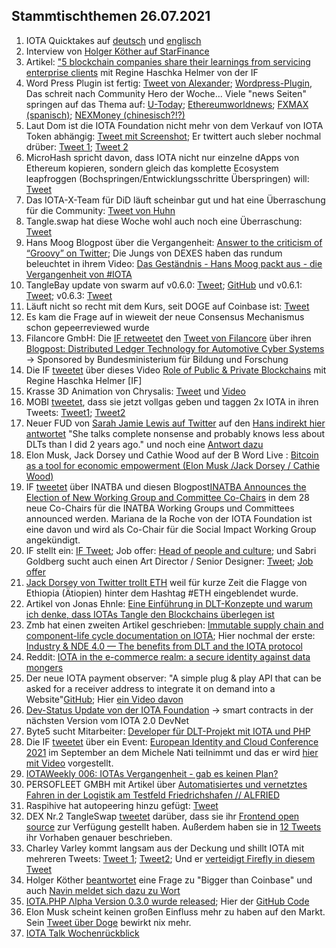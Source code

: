 ## Stammtischthemen 26.07.2021

1. IOTA Quicktakes auf [deutsch](https://www.youtube.com/watch?v=_b5hLHJtXOE) und [englisch]()
2. Interview von [Holger Köther auf StarFinance](https://blog.starfinanz.de/interview-iota-foundation/)
3. Artikel: ["5 blockchain companies share their learnings from servicing enterprise clients](https://app.blockdata.tech/blog/roundup/5-blockchain-companies-share-their-learnings-from-servicing-enterprise-clients) mit Regine Haschka Helmer von der IF
4. Word Press Plugin ist fertig: [Tweet von Alexander](https://twitter.com/shortaktien/status/1417497504703209486?s=19); [Wordpress-Plugin](https://wordpress.org/plugins/pay-with-iota/), Das schreit nach Community Hero der Woche... Viele "news Seiten" springen auf das Thema auf: [U-Today](https://u.today/iota-payments-can-now-be-accepted-via-wordpress-plugin); [Ethereumworldnews](https://en.ethereumworldnews.com/iotas-wordpress-plugin-could-increase-its-accessibility-and-adoption/); [FXMAX (spanisch)](https://es.fxmag.com/articulo/nuevo-plugin-de-wordpress-permite-realizar-pagos-con-iota); [NEXMoney (chinesisch?!?)](https://nextmoney.jp/?p=43170)
5. Laut Dom ist die IOTA Foundation nicht mehr von dem Verkauf von IOTA Token abhängig: [Tweet mit Screenshot](https://twitter.com/Vrom14286662/status/1417557160540745737?s=20); Er twittert auch sleber nochmal drüber: [Tweet 1](https://twitter.com/DomSchiener/status/1417578796979470340?s=20); [Tweet 2](https://twitter.com/DomSchiener/status/1417582121229688832?s=20)
6. MicroHash spricht davon, dass IOTA nicht nur einzelne dApps von Ethereum kopieren, sondern gleich das komplette Ecosystem leapfroggen (Bochspringen/Entwicklungsschritte Überspringen) will: [Tweet](https://twitter.com/micro_hash/status/1417397728359944192?s=20)
7. Das IOTA-X-Team für DiD läuft scheinbar gut und hat eine Überraschung für die Community: [Tweet von Huhn](https://twitter.com/huhn511/status/1417198956057092096?s=20)
8. Tangle.swap hat diese Woche wohl auch noch eine Überraschung: [Tweet](https://twitter.com/TangleSwapE/status/1417441342720983042?s=20)
9. Hans Moog Blogpost über die Vergangenheit: [Answer to the criticism of “Groovy” on Twitter](https://husqy.medium.com/answer-to-the-criticism-of-groovy-on-twitter-ca5f1355d3c3); Die Jungs von DEXES haben das rundum beleuchtet in ihrem Video: [Das Geständnis - Hans Moog packt aus - die Vergangenheit von #IOTA](https://www.youtube.com/watch?v=ONw1VF9KHsQ)
10. TangleBay update von swarm auf v0.6.0: [Tweet](https://twitter.com/TANGLEBAY/status/1417620928872292358?s=20); [GitHub](https://github.com/tanglebay/swarm) und v0.6.1: [Tweet](https://twitter.com/TANGLEBAY/status/1417902111786942468?s=20); v0.6.3: [Tweet](https://twitter.com/TANGLEBAY/status/1419248528312913925) 
11. Läuft nicht so recht mit dem Kurs, seit DOGE auf Coinbase ist: [Tweet](https://twitter.com/ttvCrypt0Jack/status/1417346708946702359?s=20) 
12. Es kam die Frage auf in wieweit der neue Consensus Mechanismus schon gepeerreviewed wurde
13. Filancore GmbH: Die [IF retweetet](https://twitter.com/iota/status/1407696085947236354?s=20) den [Tweet von Filancore](https://twitter.com/FilancoreGmbH/status/1417772013427560449?s=20) über ihren [Blogpost: Distributed Ledger Technology for Automotive Cyber Systems](https://filancoregmbh.medium.com/distributed-ledger-technology-for-automotive-cyber-systems-6eabb8196efb) -> Sponsored by Bundesministerium für Bildung und Forschung
14. Die IF [tweetet](https://twitter.com/iota/status/1417877259613052930?s=20) über dieses Video [Role of Public & Private Blockchains](https://www.youtube.com/watch?v=Et_tRYVMteE) mit Regine Haschka Helmer [IF]
15. Krasse 3D Animation von Chrysalis: [Tweet](https://twitter.com/TvanHelsdingen/status/1417841190184050688) und [Video](https://www.youtube.com/watch?v=B45FUoN7XcM)
16. MOBI [tweetet](https://twitter.com/dltMOBI/status/1417556369088069640?s=20), dass sie jetzt vollgas geben und taggen 2x IOTA in ihren Tweets: [Tweet1](https://twitter.com/dltMOBI/status/1417929736987238405?s=20); [Tweet2](https://twitter.com/dltMOBI/status/1417931949549707271?s=20)
17. Neuer FUD von [Sarah Jamie Lewis auf Twitter](https://twitter.com/SarahJamieLewis/status/1417940969895325696?s=19) auf den [Hans indirekt hier antwortet](https://twitter.com/hus_qy/status/1418000018892595203?s=19) "She talks complete nonsense and probably knows less about DLTs than I did 2 years ago." und noch eine [Antwort dazu](https://twitter.com/hus_qy/status/1418489482790199297?s=20)
18. Elon Musk, Jack Dorsey und Cathie Wood auf der B Word Live : [Bitcoin as a tool for economic empowerment (Elon Musk /Jack Dorsey / Cathie Wood)](https://www.youtube.com/watch?v=GhQfEYEPdgQ)
19. IF [tweetet](https://twitter.com/iota/status/1418117880592359429?s=20) über INATBA und diesen Blogpost[INATBA Announces the Election of New Working Group and Committee Co-Chairs](https://inatba.org/news/co-chair-elections/) in dem 28 neue Co-Chairs für die INATBA Working Groups und Committees announced werden. Mariana de la Roche von der IOTA Foundation ist eine davon und wird als Co-Chair für die Social Impact Working Group angekündigt.
20. IF stellt ein: [IF Tweet](https://twitter.com/iota/status/1417840565467627520?s=20); Job offer: [Head of people and culture](https://iota.bamboohr.com/jobs/view.php?id=161&source=aWQ9MTg%3D); und Sabri Goldberg sucht auch einen Art Director / Senior Designer: [Tweet](https://twitter.com/sabrigoldberg/status/1418156786469773315?s=19); [Job offer](https://iota-foundation.onelogin.com/login2/?return=eyJhbGciOiJIUzI1NiIsInR5cCI6IkpXVCJ9.eyJhcHBfaWQiOiJjMTdhODZlNC02NTU0LTQ2OTItYWYyZC1mMGNmNTJlYjQzZTgiLCJ1cmkiOiJodHRwczovL2lvdGEtZm91bmRhdGlvbi5vbmVsb2dpbi5jb20vdHJ1c3Qvc2FtbDIvaHR0cC1wb3N0L3Nzby9jMTdhODZlNC02NTU0LTQ2OTItYWYyZC1mMGNmNTJlYjQzZTg_c2FtbF9yZXF1ZXN0X3BhcmFtc190b2tlbj1kZGRmOWU3MDVmLjM1NzczNWY1MThhNGU5MGVmODkxOTZiMjMxNzBlNzJkNTUzODgyZjMuQzNNQUYwWF9fM19nY00tRXNfUEVhTzlraTNCWDJhTlMwOFRYQWFrNThZdyUzRCIsImF1ZCI6IkFDQ0VTUyIsImV4cCI6MTYyNjk1NzA2NSwicGFyYW1zIjp7fSwibm90aWZpY2F0aW9uIjp7Im1lc3NhZ2UiOiJDb25uZWN0aW5nIHRvICoqQmFtYm9vSFIqKiIsInZhbHVlcyI6WyIqKkJhbWJvb0hSKioiXSwidGVtcGxhdGVfaWQiOiJjb25uZWN0aW5nX3RvX2FwcCIsImljb24iOiJjb25uZWN0aW9uIiwidHlwZSI6ImluZm8ifSwibWV0aG9kIjoiZ2V0IiwiaXNzIjoiTU9OT1JBSUwifQ.Aij7rugUnbBMCmwWihyjOL17dC8j2tQ0Yp3w5wGrgIk#app=c17a86e4-6554-4692-af2d-f0cf52eb43e8)
21. [Jack Dorsey von Twitter trollt ETH](https://twitter.com/jack/status/1418344349289566212?s=20) weil für kurze Zeit die Flagge von Ethiopia (Ätiopien) hinter dem Hashtag #ETH eingeblendet wurde.
22. Artikel von Jonas Ehnle: [Eine Einführung in DLT-Konzepte und warum ich denke, dass IOTAs Tangle den Blockchains überlegen ist](https://jonas-ehnle.medium.com/eine-einf%C3%BChrung-in-dlt-konzepte-und-warum-ich-denke-dass-iotas-tangle-den-blockchains-%C3%BCberlegen-b73fdf00deb)
23. Zmb hat einen zweiten Artikel geschrieben: [Immutable supply chain and component-life cycle documentation on IOTA](https://chrissgq.medium.com/immutable-supply-chain-and-component-lifecycle-documentation-on-iota-4adf665c6ec1); Hier nochmal der erste: [Industry & NDE 4.0 — The benefits from DLT and the IOTA protocol](https://chrissgq.medium.com/industry-nde-4-0-the-benefits-from-dlt-and-the-iota-protocol-6889b897ec0a)
24. Reddit: [IOTA in the e-commerce realm: a secure identity against data mongers](https://www.reddit.com/r/CryptoCurrency/comments/opgxc7/iota_in_the_ecommerce_realm_a_secure_identity/?utm_source=dlvr.it&utm_medium=twitter)
25. Der neue IOTA payment observer: "A simple plug & play API that can be asked for a receiver address to integrate it on demand into a Website"[GitHub](https://gitlab.com/uniqbit-public/iota/iota-payment-observer); Hier [ein Video davon](https://www.youtube.com/watch?v=D2uj43u1bGw)
26. [Dev-Status Update von der IOTA Foundation](https://blog.iota.org/dev-status-update-july-2021/) -> smart contracts in der nächsten Version vom IOTA 2.0 DevNet
27. Byte5 sucht Mitarbeiter: [Developer für DLT-Projekt mit IOTA und PHP](https://germantechjobs.de/jobs/byte5-digital-media-GmbH-Developer-fr-DLT-Projekt-mit-IOTA-und-PHP-mwd)
28. Die IF [tweetet](https://twitter.com/iota/status/1418586829448691721?s=19) über ein Event: [European Identity and Cloud Conference 2021](https://www.kuppingercole.com/events/eic2021) im September an dem Michele Nati teilnimmt und das er wird [hier mit Video](https://www.kuppingercole.com/blog/hegde/eic-speaker-spotlight-michele-nati-on-decentralized-identity) vorgestellt.
29. [IOTAWeekly 006: IOTAs Vergangenheit - gab es keinen Plan?](https://www.youtube.com/watch?v=MvYMeZboLE4)
30. PERSOFLEET GMBH mit Artikel über [Automatisiertes und vernetztes Fahren in der Logistik am Testfeld Friedrichshafen // ALFRIED](https://persofleet.de/vernetztes-fahren-logistik-automatisierung/)
31. Raspihive hat autopeering hinzu gefügt: [Tweet](https://twitter.com/raspihive/status/1418878961707372554?s=20)
32. DEX Nr.2 TangleSwap [tweetet](https://twitter.com/TangleSwapE/status/1418905844050284549?s=19) darüber, dass sie ihr [Frontend open source](https://github.com/TangleSwapE/frontend) zur Verfügung gestellt haben. Außerdem haben sie in [12 Tweets](https://twitter.com/TangleSwapE/status/1414589135608860676?s=20) ihr Vorhaben genauer beschrieben.
33. Charley Varley kommt langsam aus der Deckung und shillt IOTA mit mehreren Tweets: [Tweet 1](https://twitter.com/c_varley/status/1419106461322465288?s=20); [Tweet2](https://twitter.com/c_varley/status/1419246327104409600?s=20); Und er [verteidigt Firefly in diesem Tweet](https://twitter.com/c_varley/status/1419115787399348232?s=20)
34. Holger Köther [beantwortet](https://twitter.com/HolgerKoether/status/1419206219286392838?s=20) eine Frage zu "Bigger than Coinbase" und auch [Navin meldet sich dazu zu Wort](https://twitter.com/navinram999/status/1419262772282601474?s=20)
35. [IOTA.PHP Λlpha Version 0.3.0 wurde released](https://twitter.com/IOTAphp/status/1419300373756526596?s=20); Hier der [GitHub Code](https://github.com/iota-community/iota.php)
36. Elon Musk scheint keinen großen Einfluss mehr zu haben auf den Markt. Sein [Tweet über Doge](https://twitter.com/elonmusk/status/1419151233739378689?s=20) bewirkt nix mehr.
37. [IOTA Talk Wochenrückblick](https://www.iota-talk.com/index.php?article-amp/105-week-in-review-july-18th-to-24th-2021/&article%2F105-week-in-review-july-18th-to-24th-2021%2F=&__twitter_impression=true)
